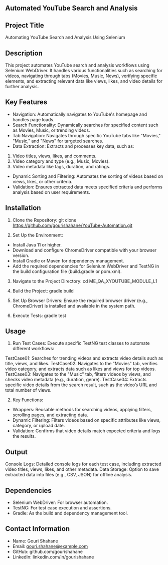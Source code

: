 ## Automated YouTube Search and Analysis

## Project Title
Automating YouTube Search and Analysis Using Selenium

## Description
This project automates YouTube search and analysis workflows using Selenium WebDriver. It handles various functionalities such as searching for videos, navigating through tabs (Movies, Music, News), verifying specific elements, and extracting relevant data like views, likes, and video details for further analysis.

## Key Features
- Navigation: Automatically navigates to YouTube's homepage and handles page loads.
- Search Functionality: Dynamically searches for specified content such as Movies, Music, or trending videos.
- Tab Navigation: Navigates through specific YouTube tabs like "Movies," "Music," and "News" for targeted searches.
- Data Extraction: Extracts and processes key data, such as:
 1. Video titles, views, likes, and comments.
 2. Video category and type (e.g., Music, Movies).
 3. Video metadata like tags, duration, and ratings.
- Dynamic Sorting and Filtering: Automates the sorting of videos based on views, likes, or other criteria.
- Validation: Ensures extracted data meets specified criteria and performs analysis based on user requirements.
  
## Installation
1. Clone the Repository:
git clone https://github.com/gourishahane/YouTube-Automation.git

2. Set Up the Environment:
- Install Java 11 or higher.
- Download and configure ChromeDriver compatible with your browser version.
- Install Gradle or Maven for dependency management.
- Add the required dependencies for Selenium WebDriver and TestNG in the build configuration file (build.gradle or pom.xml).

3. Navigate to the Project Directory:
cd ME_QA_XYOUTUBE_MODULE_L1

4. Build the Project:
gradle build

5. Set Up Browser Drivers: Ensure the required browser driver (e.g., ChromeDriver) is installed and available in the system path.

6. Execute Tests:
gradle test

## Usage
1. Run Test Cases: Execute specific TestNG test classes to automate different workflows:

TestCase01: Searches for trending videos and extracts video details such as title, views, and likes.
TestCase02: Navigates to the "Movies" tab, verifies video category, and extracts data such as likes and views for top videos.
TestCase03: Navigates to the "Music" tab, filters videos by views, and checks video metadata (e.g., duration, genre).
TestCase04: Extracts specific video details from the search result, such as the video’s URL and total number of views.

2. Key Functions:

- Wrappers: Reusable methods for searching videos, applying filters, scrolling pages, and extracting data.
- Dynamic Filtering: Filters videos based on specific attributes like views, category, or upload date.
- Validation: Confirms that video details match expected criteria and logs the results.
  
## Output
Console Logs: Detailed console logs for each test case, including extracted video titles, views, likes, and other metadata.
Data Storage: Option to save extracted data into files (e.g., CSV, JSON) for offline analysis.

## Dependencies
- Selenium WebDriver: For browser automation.
- TestNG: For test case execution and assertions.
- Gradle: As the build and dependency management tool.

## Contact Information
- Name: Gouri Shahane
- Email: gouri.shahane@example.com
- GitHub: github.com/gourishahane
- LinkedIn: linkedin.com/in/gourishahane
